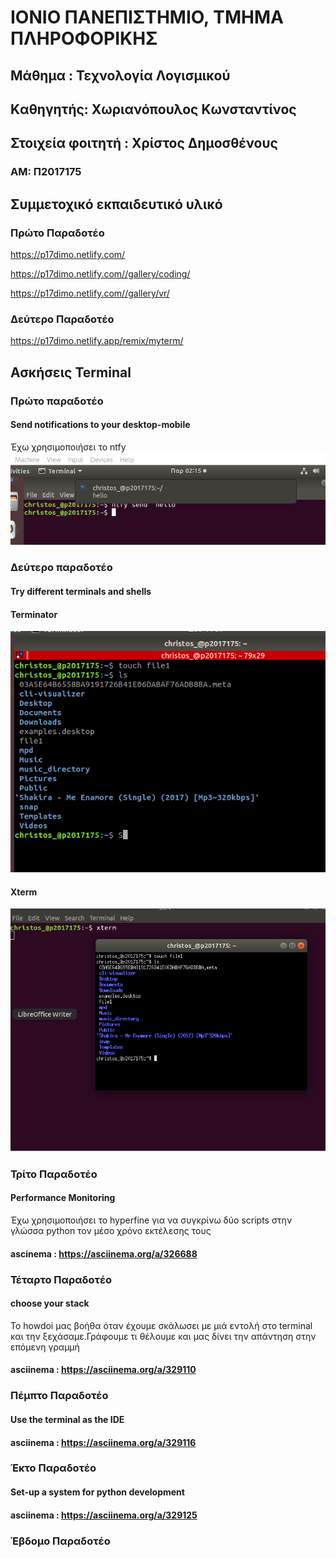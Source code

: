 # ΙΟΝΙΟ ΠΑΝΕΠΙΣΤΗΜΙΟ, ΤΜΗΜΑ ΠΛΗΡΟΦΟΡΙΚΗΣ 
## Μάθημα : Τεχνολογία Λογισμικού
## Kαθηγητής: Χωριανόπουλος Κωνσταντίνος 

## Στοιχεία φοιτητή : Χρίστος Δημοσθένους
### ΑΜ: Π2017175 

## Συμμετοχικό εκπαιδευτικό υλικό
### Πρώτο Παραδοτέο
https://p17dimo.netlify.com/

https://p17dimo.netlify.com//gallery/coding/

https://p17dimo.netlify.com//gallery/vr/
### Δεύτερο Παραδοτέο
https://p17dimo.netlify.app/remix/myterm/

## Ασκήσεις Terminal

### Πρώτο παραδοτέο
#### Send notifications to your desktop-mobile
Έχω χρησιμοποιήσει το ntfy
![ntfy](ntfy.png)

### Δεύτερο παραδοτέο
#### Try different terminals and shells
#### Terminator
![terminator](terminator.png)
#### Xterm
![xterm](xterm.png)

### Τρίτο Παραδοτέο
#### Performance Monitoring
Έχω χρησιμοποιήσει το hyperfine για να συγκρίνω δύο scripts στην γλώσσα python τον μέσο χρόνο εκτέλεσης τους
#### ascinema : https://asciinema.org/a/326688

### Τέταρτο Παραδοτέο
#### choose your stack
To howdoi μας βοήθα όταν έχουμε σκάλωσει με μιά εντολή στο terminal και την ξεχάσαμε.Γράφουμε τι θέλουμε και μας δίνει την απάντηση στην επόμενη γραμμή
#### asciinema : https://asciinema.org/a/329110

### Πέμπτο Παραδοτέο
#### Use the terminal as the IDE
#### asciinema : https://asciinema.org/a/329116

### Έκτο Παραδοτέο
#### Set-up a system for python development
#### asciinema : https://asciinema.org/a/329125

### Έβδομο Παραδοτέο

